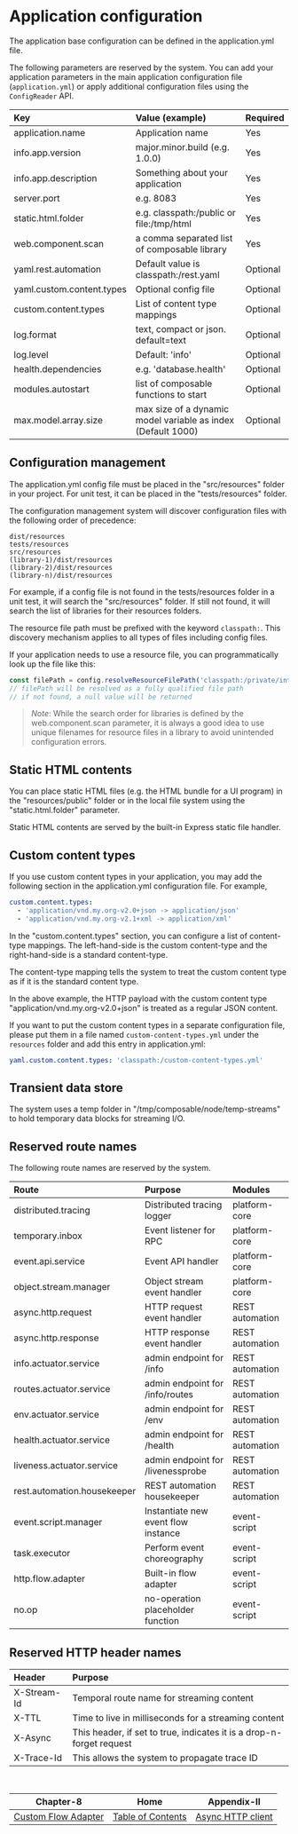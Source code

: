 # Application configuration

The application base configuration can be defined in the application.yml file.

The following parameters are reserved by the system. You can add your application parameters
in the main application configuration file (`application.yml`) or apply additional configuration
files using the `ConfigReader` API.

| Key                       | Value (example)                                                 | Required |
|:--------------------------|:----------------------------------------------------------------|:---------|
| application.name          | Application name                                                | Yes      |
| info.app.version          | major.minor.build (e.g. 1.0.0)                                  | Yes      |
| info.app.description      | Something about your application                                | Yes      |
| server.port               | e.g. 8083                                                       | Yes      |
| static.html.folder        | e.g. classpath:/public or file:/tmp/html                        | Yes      |
| web.component.scan        | a comma separated list of composable library                    | Yes      |
| yaml.rest.automation      | Default value is classpath:/rest.yaml                           | Optional |
| yaml.custom.content.types | Optional config file                                            | Optional |
| custom.content.types      | List of content type mappings                                   | Optional |
| log.format                | text, compact or json. default=text                             | Optional |
| log.level                 | Default: 'info'                                                 | Optional |
| health.dependencies       | e.g. 'database.health'                                          | Optional |
| modules.autostart         | list of composable functions to start                           | Optional |
| max.model.array.size      | max size of a dynamic model variable as index<br>(Default 1000) | Optional |

## Configuration management

The application.yml config file must be placed in the "src/resources" folder in your project. For unit test,
it can be placed in the "tests/resources" folder.

The configuration management system will discover configuration files with the following order of precedence:

```shell
dist/resources
tests/resources
src/resources
(library-1)/dist/resources
(library-2)/dist/resources
(library-n)/dist/resources
```

For example, if a config file is not found in the tests/resources folder in a unit test, it will search
the "src/resources" folder. If still not found, it will search the list of libraries for their resources
folders.

The resource file path must be prefixed with the keyword `classpath:`.
This discovery mechanism applies to all types of files including config files.

If your application needs to use a resource file, you can programmatically look up the file like this:

```javascript
const filePath = config.resolveResourceFilePath('classpath:/private/interesting.txt');
// filePath will be resolved as a fully qualified file path
// if not found, a null value will be returned
```

> *Note*: While the search order for libraries is defined by the web.component.scan parameter,
          it is always a good idea to use unique filenames for resource files in a library
          to avoid unintended configuration errors.

## Static HTML contents

You can place static HTML files (e.g. the HTML bundle for a UI program) in the "resources/public" folder or
in the local file system using the "static.html.folder" parameter.

Static HTML contents are served by the built-in Express static file handler.

## Custom content types

If you use custom content types in your application, you may add the following section in the application.yml
configuration file. For example,

```yaml
custom.content.types:
  - 'application/vnd.my.org-v2.0+json -> application/json'
  - 'application/vnd.my.org-v2.1+xml -> application/xml'
```

In the "custom.content.types" section, you can configure a list of content-type mappings.
The left-hand-side is the custom content-type and the right-hand-side is a standard content-type.

The content-type mapping tells the system to treat the custom content type as if it is the standard content
type.

In the above example, the HTTP payload with the custom content type "application/vnd.my.org-v2.0+json" is
treated as a regular JSON content.

If you want to put the custom content types in a separate configuration file, please put them in a file named
`custom-content-types.yml` under the `resources` folder and add this entry in application.yml:

```yaml
yaml.custom.content.types: 'classpath:/custom-content-types.yml'
```

## Transient data store

The system uses a temp folder in "/tmp/composable/node/temp-streams" to hold temporary data blocks for streaming I/O.

## Reserved route names

The following route names are reserved by the system.

| Route                       | Purpose                             | Modules         |
|:----------------------------|:------------------------------------|:----------------|
| distributed.tracing         | Distributed tracing logger          | platform-core   |
| temporary.inbox             | Event listener for RPC              | platform-core   |
| event.api.service           | Event API handler                   | platform-core   |
| object.stream.manager       | Object stream event handler         | platform-core   |
| async.http.request          | HTTP request event handler          | REST automation |
| async.http.response         | HTTP response event handler         | REST automation |
| info.actuator.service       | admin endpoint for /info            | REST automation |
| routes.actuator.service     | admin endpoint for /info/routes     | REST automation |
| env.actuator.service        | admin endpoint for /env             | REST automation |
| health.actuator.service     | admin endpoint for /health          | REST automation |
| liveness.actuator.service   | admin endpoint for /livenessprobe   | REST automation |
| rest.automation.housekeeper | REST automation housekeeper         | REST automation |
| event.script.manager        | Instantiate new event flow instance | event-script    |
| task.executor               | Perform event choreography          | event-script    |
| http.flow.adapter           | Built-in flow adapter               | event-script    |
| no.op                       | no-operation placeholder function   | event-script    |

## Reserved HTTP header names

| Header                   | Purpose                                                              | 
|:-------------------------|:---------------------------------------------------------------------|
| X-Stream-Id              | Temporal route name for streaming content                            |
| X-TTL                    | Time to live in milliseconds for a streaming content                 |
| X-Async                  | This header, if set to true, indicates it is a drop-n-forget request |
| X-Trace-Id               | This allows the system to propagate trace ID                         |

<br/>

|              Chapter-8              |                   Home                    |             Appendix-II             |
|:-----------------------------------:|:-----------------------------------------:|:-----------------------------------:|
| [Custom Flow Adapter](CHAPTER-8.md) | [Table of Contents](TABLE-OF-CONTENTS.md) | [Async HTTP client](APPENDIX-II.md) |
